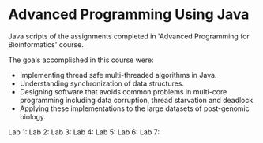 # Advanced Programming Using Java

Java scripts of the assignments completed in 'Advanced Programming for Bioinformatics' course. 

The goals accomplished in this course were:
- Implementing thread safe multi-threaded algorithms in Java.
- Understanding synchronization of data structures.
- Designing software that avoids common problems in multi-core programming including data corruption, thread
starvation and deadlock.
- Applying these implementations to the large datasets of post-genomic biology.


Lab 1:
Lab 2:
Lab 3:
Lab 4:
Lab 5: 
Lab 6:
Lab 7:
 
